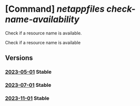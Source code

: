 # [Command] _netappfiles check-name-availability_

Check if a resource name is available.

Check if a resource name is available

## Versions

### [2023-05-01](/Resources/mgmt-plane/L3N1YnNjcmlwdGlvbnMve30vcHJvdmlkZXJzL21pY3Jvc29mdC5uZXRhcHAvbG9jYXRpb25zL3t9L2NoZWNrbmFtZWF2YWlsYWJpbGl0eQ==/2023-05-01.xml) **Stable**

<!-- mgmt-plane /subscriptions/{}/providers/microsoft.netapp/locations/{}/checknameavailability 2023-05-01 -->

### [2023-07-01](/Resources/mgmt-plane/L3N1YnNjcmlwdGlvbnMve30vcHJvdmlkZXJzL21pY3Jvc29mdC5uZXRhcHAvbG9jYXRpb25zL3t9L2NoZWNrbmFtZWF2YWlsYWJpbGl0eQ==/2023-07-01.xml) **Stable**

<!-- mgmt-plane /subscriptions/{}/providers/microsoft.netapp/locations/{}/checknameavailability 2023-07-01 -->

### [2023-11-01](/Resources/mgmt-plane/L3N1YnNjcmlwdGlvbnMve30vcHJvdmlkZXJzL21pY3Jvc29mdC5uZXRhcHAvbG9jYXRpb25zL3t9L2NoZWNrbmFtZWF2YWlsYWJpbGl0eQ==/2023-11-01.xml) **Stable**

<!-- mgmt-plane /subscriptions/{}/providers/microsoft.netapp/locations/{}/checknameavailability 2023-11-01 -->
